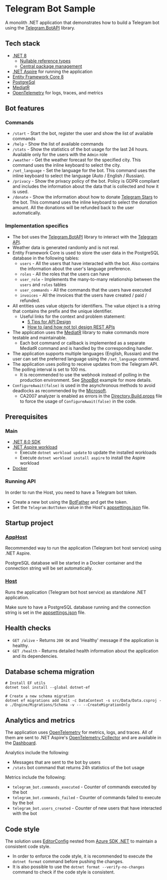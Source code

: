 # Telegram Bot Sample
A monolith .NET application that demonstrates how to build a Telegram bot using the [Telegram.BotAPI](https://github.com/Eptagone/Telegram.BotAPI) library.

## Tech stack
- [.NET 8](https://dotnet.microsoft.com/en-us/download/dotnet/8.0)
    - [Nullable reference types](https://learn.microsoft.com/en-us/dotnet/csharp/nullable-references)
    - [Central package management](https://learn.microsoft.com/en-us/nuget/consume-packages/central-package-management)
- [.NET Aspire](https://learn.microsoft.com/en-us/dotnet/aspire/get-started/aspire-overview) for running the application
- [Entity Framework Core 8](https://learn.microsoft.com/en-us/ef/core/what-is-new/ef-core-8.0/whatsnew)
- [PostgreSql](https://www.postgresql.org)
- [MediatR](https://github.com/jbogard/MediatR)
- [OpenTelemetry](https://opentelemetry.io) for logs, traces, and metrics

## Bot features
### Commands
- `/start` - Start the bot, register the user and show the list of available commands
- `/help` - Show the list of available commands
- `/stats` - Show the statistics of the bot usage for the last 24 hours. Available only for the users with the `Admin` role
- `/weather` - Get the weather forecast for the specified city. This command uses the inline keyboard to select the city.
- `/set_language` - Set the language for the bot. This command uses the inline keyboard to select the language (Auto / English / Russian).
- `/privacy` - Show the privacy policy of the bot. Policy is GDPR compliant and includes the information about the data that is collected and how it is used.
- `/donate` - Show the information about how to donate [Telegram Stars](https://telegram.org/blog/telegram-stars) to the bot. This command uses the inline keyboard to select the donation amount.
All the donations will be refunded back to the user automatically.

### Implementation specifics
- The bot uses the [Telegram.BotAPI](https://github.com/Eptagone/Telegram.BotAPI) library to interact with the [Telegram API](https://core.telegram.org/bots/api).
- Weather data is generated randomly and is not real.
- Entity Framework Core is used to store the user data in the PostgreSQL database in the following tables:
    - `users` - All the users that have interacted with the bot. Also contains the information about the user's language preference.
    -  `roles` - All the roles that the users can have
    - `user_role` - Implements the many-to-many relationship between the `users` and `roles` tables
    - `user_commands` - All the commands that the users have executed
    - `invoices` - All the invoices that the users have created / paid / refunded.
- All entities uses value objects for identifiers. The value object is a string that contains the prefix and the unique identifier.
  - Useful links for the context and problem statement:
    - [5 Tips for API Design](https://codeopinion.com/want-to-build-a-good-api-here-are-5-tips-for-api-design/)
    - [How to (and how not to) design REST APIs](https://github.com/stickfigure/blog/wiki/How-to-(and-how-not-to)-design-REST-APIs?ref=vladimir-ivanov-dev-blog#rule-6-do-use-strings-for-all-identifiers)
- The application uses the [MediatR](https://github.com/jbogard/MediatR) library to make commands more testable and maintainable.
  - Each bot command or callback is implemented as a separate MediatR command and is handled by the corresponding handler.
- The application supports multiple languages (English, Russian) and the user can set the preferred language using the `/set_language` command.
- The application uses polling to receive updates from the Telegram API. The polling interval is set to 100 ms.
  - It is recommended to use the webhook instead of polling in the production environment. See [ShopBot](https://github.com/Eptagone/ShopBot) example for more details.
- `ConfigureAwait(false)` is used in the asynchronous methods to avoid deadlocks as recommended by the [Microsoft](https://learn.microsoft.com/en-us/dotnet/fundamentals/code-analysis/quality-rules/ca2007chronizationcontext).
  - CA2007 analyzer is enabled as errors in the [Directory.Build.props](Directory.Build.props) file to force the usage of `ConfigureAwait(false)` in the code.

## Prerequisites

### Main
- [.NET 8.0 SDK](https://dotnet.microsoft.com/download/dotnet/8.0)
- [.NET Aspire workload](https://learn.microsoft.com/en-us/dotnet/aspire/get-started/aspire-overview)
    - Execute `dotnet workload update` to update the installed workloads
    - Execute `dotnet workload install aspire` to install the Aspire workload
- [Docker](https://www.docker.com/get-started)

### Running API
In order to run the Host, you need to have a Telegram bot token.
- Create a new bot using the [BotFather](https://core.telegram.org/bots#6-botfather) and get the token.
- Set the `Telegram:BotToken` value in the Host's [appsettings.json](src/Host/appsettings.json) file.

## Startup project

### [AppHost](src/AppHost/)
Recommended way to run the application (Telegram bot host service) using .NET Aspire.

PostgreSQL database will be started in a Docker container and the connection string will be set automatically.

### [Host](src/Host/)
Runs the application (Telegram bot host service) as standalone .NET application.

Make sure to have a PostgreSQL database running and the connection string is set in the [appsettings.json](src/Host/appsettings.json) file.

## Health checks
- `GET /alive` - Returns `200 OK` and 'Healthy' message if the application is healthy.
- `GET /health` - Returns detailed health information about the application and its dependencies.

## Database schema migration

```shell
# Install EF utils
dotnet tool install --global dotnet-ef

# Create a new schema migration
dotnet ef migrations add Init -c DataContext -s src/Data/Data.csproj -o ./Engine/Migrations/Schema -v -- --CreateMigrationOnly
```

## Analytics and metrics
The application uses [OpenTelemetry](https://opentelemetry.io) for metrics, logs, and traces.
All of them are sent to .NET Aspire's [OpenTelemetry Collector](https://learn.microsoft.com/en-us/dotnet/aspire/fundamentals/telemetry)
and are available in the [Dashboard](https://learn.microsoft.com/en-us/dotnet/aspire/fundamentals/dashboard/overview?tabs=bash).

Analytics include the following:
- Messages that are sent to the bot by users
- `/stats` bot command that returns 24h statistics of the bot usage

Metrics include the following:
- `telegram_bot.commands_executed` - Counter of commands executed by the bot
- `telegram_bot.commands_failed` - Counter of commands failed to execute by the bot
- `telegram_bot.users_created` - Counter of new users that have interacted with the bot

## Code style
The solution uses [EditorConfig](.editorconfig) nested from [Azure SDK .NET](https://github.com/Azure/azure-sdk-for-net/blob/main/.editorconfig) to maintain a consistent code style.

- In order to enforce the code style, it is recommended to execute the `dotnet format` command before pushing the changes.
- It is also possible to use the `dotnet format --verify-no-changes` command to check if the code style is consistent.
